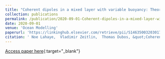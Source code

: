 ```yaml
---
title: "Coherent dipoles in a mixed layer with variable buoyancy: Theory compared to observations"
collection: publications
permalink: /publication/2020-09-01-Coherent-dipoles-in-a-mixed-layer-with-variable-buoyancy-Theory-compared-to-observations
date: 2020-09-01
venue: 'Ocean Modelling'
paperurl: 'https://linkinghub.elsevier.com/retrieve/pii/S146350032030175X'
citation: ' Noe Lahaye,  Vladimir Zeitlin,  Thomas Dubos, &quot;Coherent dipoles in a mixed layer with variable buoyancy: Theory compared to observations.&quot; Ocean Modelling, 2020.'
---
```

[Access paper here](https://linkinghub.elsevier.com/retrieve/pii/S146350032030175X){:target="_blank"}
